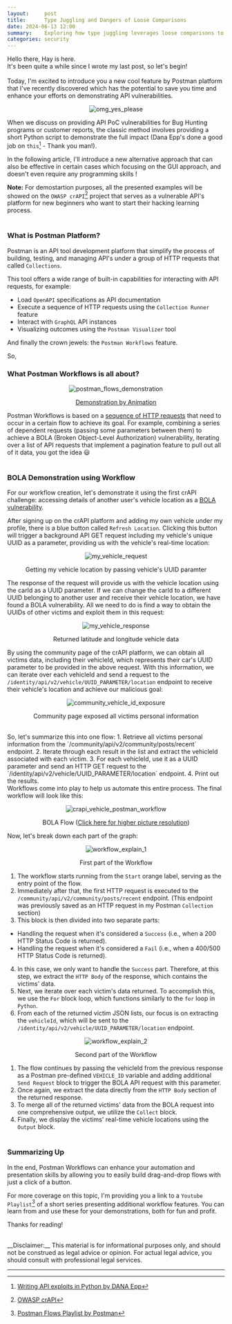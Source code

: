 ```yaml
---
layout:     post
title:      Type Juggling and Dangers of Loose Comparisons
date: 2024-06-13 12:00
summary:    Exploring how type juggling leverages loose comparisons to breach web application security.
categories: security
---
```


Hello there, Hay is here.
<br />
It's been quite a while since I wrote my last post, so let's begin!
<br /><br />
Today, I'm excited to introduce you a new cool feature by Postman platform that I've recently discovered which has the potential to save you time and enhance your efforts on demonstrating API vulnerabilities.

<p align="center">
  <img src="{{ site.url }}/images/omg_yes_please.jpg" alt="omg_yes_please" />
</p>

When we discuss on providing API PoC vulnerabilities for Bug Hunting programs or customer reports, the classic method involves providing a short Python script to demonstrate the full impact (Dana Epp's done a good job on `this`[^2] - Thank you man!).

In the following article, I'll introduce a new alternative approach that can also be effective in certain cases which focusing on the GUI approach, and doesn't even require any programming skills !

__Note:__ For demostartion purposes, all the presented examples will be showed on the `OWASP crAPI`[^1] project that serves as a vulnerable API's platform for new beginners who want to start their hacking learning process.
<br /><br />

### What is Postman Platform?

Postman is an API tool development platform that simplify the process of building, testing, and managing API's under a group of HTTP requests that called `Collections`. 

This tool offers a wide range of built-in capabilities for interacting with API requests, for example: 
* Load `OpenAPI` specifications as API documentation
* Execute a sequence of HTTP requests using the `Collection Runner` feature
* Interact with `GraphQL` API instances
* Visualizing outcomes using the `Postman Visualizer` tool

And finally the crown jewels: the `Postman Workflows` feature.

So,

### What Postman Workflows is all about?

<p align="center">
  <img src="{{ site.url }}/images/postman_flows_demonstration.gif" alt="postman_flows_demonstration" />
</p>
<p align="center">
    <a href="https://learning.postman.com/docs/postman-flows/gs/flows-overview/">Demonstration by Animation</a>
</p>

Postman Workflows is based on a <ins>sequence of HTTP requests</ins> that need to occur in a certain flow to achieve its goal. For example, combining a series of dependent requests (passing some parameters between them) to achieve a BOLA (Broken Object-Level Authorization) vulnerability, iterating over a list of API requests that implement a pagination feature to pull out all of it data, you got the idea :smiley:
<br /><br />

### BOLA Demonstration using Workflow

For our workflow creation, let's demonstrate it using the first crAPI challenge: accessing details of another user's vehicle location as a <a href="https://github.com/OWASP/crAPI/blob/develop/docs/challenges.md">BOLA vulnerability</a>.

After signing up on the crAPI platform and adding my own vehicle under my profile, there is a blue button called `Refresh Location`. Clicking this button will trigger a background API GET request including my vehicle's unique UUID as a parameter, providing us with the vehicle's real-time location:

<p align="center">
  <img src="{{ site.url }}/images/my_vehicle_request.png" alt="my_vehicle_request" />
</p>
<p align="center">Getting my vehicle location by passing vehicle's UUID paramter</p>

The response of the request will provide us with the vehicle location using the carId as a UUID parameter. If we can change the carId to a different UUID belonging to another user and receive their vehicle location, we have found a BOLA vulnerability. All we need to do is find a way to obtain the UUIDs of other victims and exploit them in this request:

<p align="center">
  <img src="{{ site.url }}/images/my_vehicle_response.png" alt="my_vehicle_response" />
</p>
<p align="center">Returned latitude and longitude vehicle data</p>

By using the community page of the crAPI platform, we can obtain all victims data, including their vehicleId, which represents their car's UUID parameter to be provided in the above request. With this information, we can iterate over each vehicleId and send a request to the `/identity/api/v2/vehicle/UUID_PARAMETER/location` endpoint to receive their vehicle's location and achieve our malicious goal:

<p align="center">
  <img src="{{ site.url }}/images/community_vehicle_id_exposure.png" alt="community_vehicle_id_exposure" />
</p>
<p align="center">Community page exposed all victims personal information</p>

<br />
So, let's summarize this into one flow:
1. Retrieve all victims personal information from the `/community/api/v2/community/posts/recent` endpoint.
2. Iterate through each result in the list and extract the vehicleId associated with each victim.
3. For each vehicleId, use it as a UUID parameter and send an HTTP GET request to the `/identity/api/v2/vehicle/UUID_PARAMETER/location` endpoint.
4. Print out the results.

<br />
Workflows come into play to help us automate this entire process. The final workflow will look like this:

<p align="center">
  <img src="{{ site.url }}/images/crapi_vehicle_postman_workflow.png" alt="crapi_vehicle_postman_workflow" />
</p>
<p align="center">BOLA Flow (<a href="https://haymiz.dev//images/crapi_vehicle_postman_workflow.png">Click here for higher picture resolution</a>)</p>

Now, let's break down each part of the graph:

<p align="center">
  <img src="{{ site.url }}/images/workflow_explain_1.png" alt="workflow_explain_1" />
</p>
<p align="center">First part of the Workflow</p>

1. The workflow starts running from the `Start` orange label, serving as the entry point of the flow.
2. Immediately after that, the first HTTP request is executed to the `/community/api/v2/community/posts/recent` endpoint. (This endpoint was previously saved as an HTTP request in my Postman `Collection` section)
3. This block is then divided into two separate parts:
  * Handling the request when it's considered a `Success` (i.e., when a 200 HTTP Status Code is returned).
  * Handling the request when it's considered a `Fail` (i.e., when a 400/500 HTTP Status Code is returned).
4. In this case, we only want to handle the `Success` part. Therefore, at this step, we extract the `HTTP Body` of the response, which contains the victims' data.
5. Next, we iterate over each victim's data returned. To accomplish this, we use the `For` block loop, which functions similarly to the `for` loop in `Python`.
6. From each of the returned victim JSON lists, our focus is on extracting the `vehicleId`, which will be sent to the `/identity/api/v2/vehicle/UUID_PARAMETER/location` endpoint.

<p align="center">
  <img src="{{ site.url }}/images/workflow_explain_2.png" alt="workflow_explain_2" />
</p>
<p align="center">Second part of the Workflow</p>

1. The flow continues by passing the vehicleId from the previous response as a Postman pre-defined `VEHICLE_ID` variable and adding additional `Send Request` block to trigger the BOLA API request with this parameter.
2. Once again, we extract the data directly from the `HTTP Body` section of the returned response.
3. To merge all of the returned victims' data from the BOLA request into one comprehensive output, we utilize the `Collect` block.
4. Finally, we display the victims' real-time vehicle locations using the `Output` block.
<br /><br />

### Summarizing Up

In the end, Postman Workflows can enhance your automation and presentation skills by allowing you to easily build drag-and-drop flows with just a click of a button.

For more coverage on this topic, I'm providing you a link to a `Youtube Playlist`[^4] of a short series presenting additional workflow features. You can learn from and use these for your demonstrations, both for fun and profit.

Thanks for reading!

<br />
__Disclaimer:__ This material is for informational purposes only, and should not be construed as legal advice or opinion. For actual legal advice, you should consult with professional legal services.

---

[^1]: [OWASP crAPI](https://github.com/OWASP/crAPI)
[^2]: [Writing API exploits in Python by DANA Epp](https://danaepp.com/writing-api-exploits-in-python)
[^4]: [Postman Flows Playlist by Postman](https://youtube.com/playlist?list=PLM-7VG-sgbtCWIWHJSXdJPbahXb_QWWEC&si=kidlwrwYo0boUEK5)